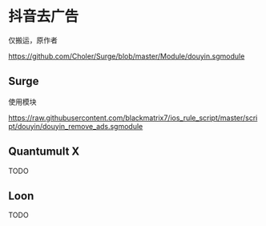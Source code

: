 # 抖音去广告

仅搬运，原作者

https://github.com/Choler/Surge/blob/master/Module/douyin.sgmodule

## Surge

使用模块

https://raw.githubusercontent.com/blackmatrix7/ios_rule_script/master/script/douyin/douyin_remove_ads.sgmodule

## Quantumult X

TODO

## Loon

TODO